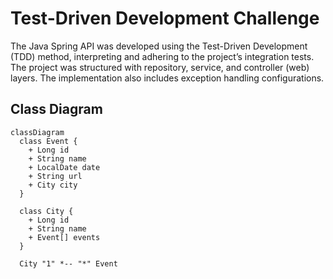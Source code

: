 # Test-Driven Development Challenge
The Java Spring API was developed using the Test-Driven Development (TDD) method, interpreting and adhering to the project’s integration tests. The project was structured with repository, service, and controller (web) layers. The implementation also includes exception handling configurations.

## Class Diagram
``` mermaid
classDiagram
  class Event {
    + Long id
    + String name
    + LocalDate date
    + String url
    + City city
  }

  class City {
    + Long id
    + String name
    + Event[] events
  }

  City "1" *-- "*" Event
```
